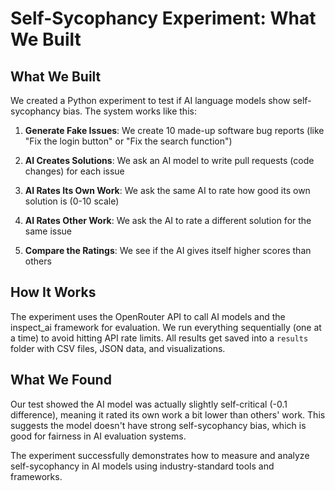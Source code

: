 # Self-Sycophancy Experiment: What We Built

## **What We Built**

We created a Python experiment to test if AI language models show self-sycophancy bias. The system works like this:

1. **Generate Fake Issues**: We create 10 made-up software bug reports (like "Fix the login button" or "Fix the search function")

2. **AI Creates Solutions**: We ask an AI model to write pull requests (code changes) for each issue

3. **AI Rates Its Own Work**: We ask the same AI to rate how good its own solution is (0-10 scale)

4. **AI Rates Other Work**: We ask the AI to rate a different solution for the same issue

5. **Compare the Ratings**: We see if the AI gives itself higher scores than others

## **How It Works**

The experiment uses the OpenRouter API to call AI models and the inspect_ai framework for evaluation. We run everything sequentially (one at a time) to avoid hitting API rate limits. All results get saved into a `results` folder with CSV files, JSON data, and visualizations.

## **What We Found**

Our test showed the AI model was actually slightly self-critical (-0.1 difference), meaning it rated its own work a bit lower than others' work. This suggests the model doesn't have strong self-sycophancy bias, which is good for fairness in AI evaluation systems.

The experiment successfully demonstrates how to measure and analyze self-sycophancy in AI models using industry-standard tools and frameworks.
